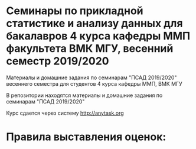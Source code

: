 # Семинары по прикладной статистике и анализу данных для бакалавров 4 курса кафедры ММП факультета ВМК МГУ, весенний семестр 2019/2020
Материалы и домашние задания по семинарам "ПСАД 2019/2020" весеннего семестра для студентов 4 курса кафедры ММП, ВМК МГУ

В репозитории находятся материалы и домашние задания по семинарам "ПСАД 2019/2020"

Курс сдается через систему http://anytask.org

# Правила выставления оценок:

